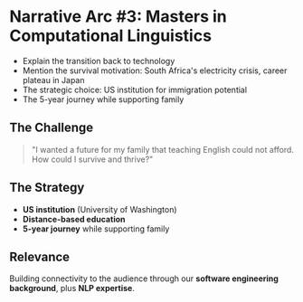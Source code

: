# Narrative Arc #3: Masters in Computational Linguistics


- Explain the transition back to technology
- Mention the survival motivation: South Africa's electricity crisis, career plateau in Japan
- The strategic choice: US institution for immigration potential
- The 5-year journey while supporting family

## The Challenge
> "I wanted a future for my family that teaching English could not afford. How could I survive and thrive?"

## The Strategy
- **US institution** (University of Washington)
- **Distance-based education**
- **5-year journey** while supporting family

## Relevance
Building connectivity to the audience through our **software engineering background**, plus **NLP expertise**. 